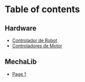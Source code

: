 # Table of contents

## Hardware

* [Controlador de Robot](README.md)
* [Controladores de Motor](hardware/controladores-de-motor.md)

## MechaLib

* [Page 1](mechalib/page-1.md)

